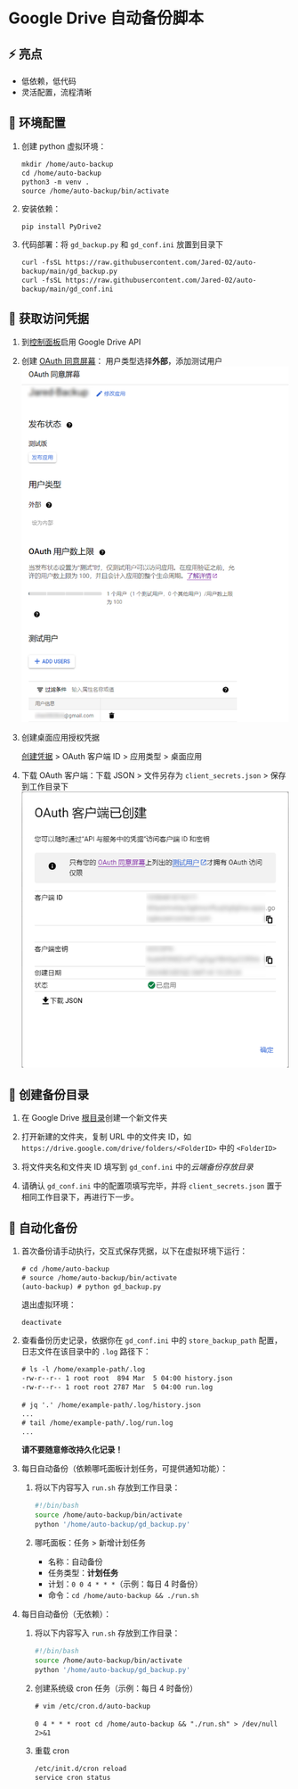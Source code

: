 # Google Drive 自动备份脚本

## :zap: 亮点
- 低依赖，低代码
- 灵活配置，流程清晰

## :seedling: 环境配置
1. 创建 python 虚拟环境：
    ```
    mkdir /home/auto-backup
    cd /home/auto-backup
    python3 -m venv .
    source /home/auto-backup/bin/activate
    ```
2. 安装依赖：
    ```
    pip install PyDrive2
    ```
3. 代码部署：将 `gd_backup.py` 和 `gd_conf.ini` 放置到目录下
    ```
    curl -fsSL https://raw.githubusercontent.com/Jared-02/auto-backup/main/gd_backup.py
    curl -fsSL https://raw.githubusercontent.com/Jared-02/auto-backup/main/gd_conf.ini
    ```

## :key: 获取访问凭据
1. 到[控制面板](https://console.cloud.google.com/apis/dashboard)启用 Google Drive API

2. 创建 [OAuth 同意屏幕](https://console.cloud.google.com/apis/credentials/consent)：
    用户类型选择**外部**，添加测试用户
    ![](assets/credentials1.png)

3. 创建桌面应用授权凭据

    [创建凭据](https://console.cloud.google.com/apis/credentials) > OAuth 客户端 ID > 应用类型 > 桌面应用

4. 下载 OAuth 客户端：下载 JSON > 文件另存为 `client_secrets.json` > 保存到工作目录下
    ![](assets/credentials2.png)

## :file_folder: 创建备份目录

1. 在 Google Drive [根目录](https://drive.google.com/drive/my-drive)创建一个新文件夹

2. 打开新建的文件夹，复制 URL 中的文件夹 ID，如 `https://drive.google.com/drive/folders/<FolderID>` 中的 `<FolderID>`

3. 将文件夹名和文件夹 ID 填写到 `gd_conf.ini` 中的*云端备份存放目录*

4. 请确认 `gd_conf.ini` 中的配置项填写完毕，并将 `client_secrets.json` 置于相同工作目录下，再进行下一步。

## :calendar: 自动化备份

1. 首次备份请手动执行，交互式保存凭据，以下在虚拟环境下运行：
    ```
    # cd /home/auto-backup
    # source /home/auto-backup/bin/activate
    (auto-backup) # python gd_backup.py 
    ```
    退出虚拟环境：
    ```
    deactivate
    ```

2. 查看备份历史记录，依据你在 `gd_conf.ini` 中的 `store_backup_path` 配置，日志文件在该目录中的 `.log` 路径下：
    ```
    # ls -l /home/example-path/.log
    -rw-r--r-- 1 root root  894 Mar  5 04:00 history.json
    -rw-r--r-- 1 root root 2787 Mar  5 04:00 run.log

    # jq '.' /home/example-path/.log/history.json
    ...
    # tail /home/example-path/.log/run.log
    ...
    ```
    **请不要随意修改持久化记录！**

3. 每日自动备份（依赖哪吒面板计划任务，可提供通知功能）：

    1. 将以下内容写入 `run.sh` 存放到工作目录：
        ```bash
        #!/bin/bash
        source /home/auto-backup/bin/activate
        python '/home/auto-backup/gd_backup.py'
        ```

    2. 哪吒面板：任务 > 新增计划任务
        - 名称：自动备份
        - 任务类型：**计划任务**
        - 计划：`0 0 4 * * *`（示例：每日 4 时备份）
        - 命令：`cd /home/auto-backup && ./run.sh`

4. 每日自动备份（无依赖）：

    1. 将以下内容写入 `run.sh` 存放到工作目录：
        ```bash
        #!/bin/bash
        source /home/auto-backup/bin/activate
        python '/home/auto-backup/gd_backup.py'
        ```

    2. 创建系统级 cron 任务（示例：每日 4 时备份）
        ```
        # vim /etc/cron.d/auto-backup

        0 4 * * * root cd /home/auto-backup && "./run.sh" > /dev/null 2>&1
        ```
    3. 重载 cron
        ```
        /etc/init.d/cron reload
        service cron status
        ```